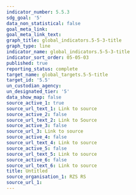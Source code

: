 ```yaml
---
indicator_number: 5.5.3
sdg_goal: '5'
data_non_statistical: false
goal_meta_link: 
goal_meta_link_text: 
graph_title: global_indicators.5-5-3-title
graph_type: line
indicator_name: global_indicators.5-5-3-title
indicator_sort_order: 05-05-03
published: true
reporting_status: complete
target_name: global_targets.5-5-title
target_id: '5.5'
un_custodian_agency:
un_designated_tier: '5'
data_show_map: false
source_active_1: true
source_url_text_1: Link to source
source_active_2: false
source_url_text_2: Link to Source
source_active_3: false
source_url_3: Link to source
source_active_4: false
source_url_text_4: Link to source
source_active_5: false
source_url_text_5: Link to source
source_active_6: false
source_url_text_6: Link to source
title: Untitled
source_organisation_1: RZS RS 
source_url_1: 
---
```

